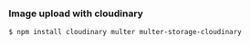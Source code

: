 ### Image upload with cloudinary
```bash
$ npm install cloudinary multer multer-storage-cloudinary
```